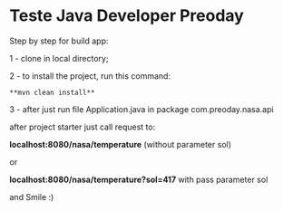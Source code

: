 # Teste Java Developer Preoday

Step by step for build app:

1 - clone in local directory;

2 - to install the project, run this command:
    
    **mvn clean install**

3 - after just run file Application.java in package com.preoday.nasa.api

after project starter just call request to:

**localhost:8080/nasa/temperature** (without parameter sol) 

or

**localhost:8080/nasa/temperature?sol=417** with pass parameter sol

and Smile :) 
